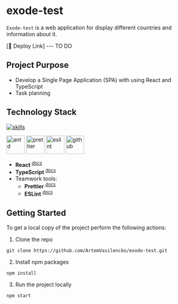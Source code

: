 # exode-test

`Exode-test` is a web application for display different countries and information about it.

[👀 Deploy Link] --- TO DO

## Project Purpose

- Develop a Single Page Application (SPA) with using React and TypeScript
- Task planning

## Technology Stack

[![skills](https://skillicons.dev/icons?i=react,ts,html,css&theme=dark)](#technology-stack)</a>

<a href="#technology-stack" title="Antd"><img src="https://github.com/get-icon/geticon/raw/master/icons/ant-design.svg" alt="antd" width="48px" height="48px"></a> <a href="#technology-stack" title="Prettier"><img src="https://github.com/get-icon/geticon/raw/master/icons/prettier.svg" alt="prettier" width="48px" height="48px"></a> <a href="https://www.typescriptlang.org/" title="ESLint"><img src="https://github.com/get-icon/geticon/raw/master/icons/eslint.svg" alt="eslint" width="48px" height="48px"></a> <a href="https://www.typescriptlang.org/" title="github"><img src="https://github.com/get-icon/geticon/raw/master/icons/github-icon.svg" alt="github" width="48px" height="48px"></a>

- **React** <sup>_[docs](https://react.dev/)_</sup>
- **TypeScript** <sup>_[docs](https://www.typescriptlang.org/docs/handbook/typescript-from-scratch.html)_</sup>
- Teamwork tools:
  - **Prettier** <sup>_[docs](https://prettier.io/docs/en/)_</sup>
  - **ESLint** <sup>_[docs](https://eslint.org/docs/latest/use/core-concepts)_</sup>

## Getting Started

To get a local copy of the project perform the following actions:

1. Clone the repo

```
git clone https://github.com/ArtemVasilencko/exode-test.git
```

2. Install npm packages

```
npm install
```

3. Run the project locally

```
npm start
```
